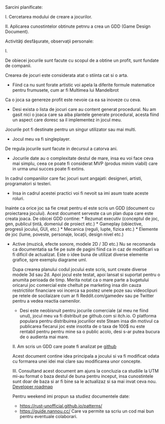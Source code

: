 Sarcini planificate:

I. Cercetarea modului de creare a jocurilor.

II. Aplicarea cunostintelor obtinute petnru a crea un GDD (Game Design Document).

Activităţi desfăşurate, observaţii personale:

I.

De obiecei jocurile sunt facute cu scopul de a obtine un profit, sunt fundate
de companii.

Crearea de jocuri este considerata atat o stiinta cat si o arta.
- Fiind ca nu sunt forate artistic voi apela la diferite formule matematice
pentru frumusete, cum ar fi Multimea lui Mandelbrot

Ca o joca sa genereze profit este nevoie ca ea sa inoveze cu ceva.
- Desi exista o lista de jocuri care au content generat procedural. Nu am gasit
nici o joaca care sa aiba plantele generate procedural, acesta fiind un
aspect care doresc sa il implementez in jocul meu.

Jocurile pot fi destinate pentru un singur utilizator sau mai multi.
- Jocul meu va fi singleplayer.

De regula jocurile sunt facute in decursul a catorva ani.
- Jocurile date au o complexitate destul de mare, insa eu voi face ceva mai
simplu, ceea ce poate fi considerat MVP (produs minim viabil) care in
urma unui succes poate fi extins.

In cadrul companiilor care fac jocuri sunt angajati: designeri, artisti,
   programatori si testeri.
   - Insa in cadrul acestei practici voi fi nevoit sa imi asum toate aceste roluri.

   Inainte ca orice joc sa fie creat pentru el este scris un GDD (document cu
           proiectarea jocului). Acest document serveste ca un plan dupa care este
   creata joaca. De obicei GDD contine:
    * Rezumat executiv (conceptul de joc, gen, publicul țintă, domeniul de proiect etc.)
    * Gameplay (obiective, progresii jocului, GUI, etc.)
    * Mecanica (reguli, lupte, fizica etc.)
    * Elemente de joc (lume, poveste, personaje, locații, design nivel etc.)
* Active (muzică, efecte sonore, modele 2D / 3D etc.)
    Nu se recomanda ca documentatia sa fie pe sute de pagini fiind ca in caz de
    modificari va fi dificil de actualizat. Este o idee buna de utilizat
    diverse elemente grafice, spre exemplu diagrame uml.

    Dupa crearea planului codul jocului este scris, sunt create diverse modele
    3d sau 2d. Apoi jocul este testat, apoi lansat si suportat pentru o anumita
    perioada de timp. Merita notat ca o mare parte a bugetului oricarui joc
    comercial este cheltuit pe marketing insa din cauza restrictiilor
    financiare voi incerca sa postez unele poze sau videoclipuri pe retele de
    socilaizare cum ar fi Reddit.com/gamedev sau pe Twitter pentru a vedea
    reactia oamenilor.

    - Desi este neobisnuit pentru jocurile comerciale (al meu ne fiind unul),
    jocul meu va fi distribuit pe github.com si itch.io. O platforma populara
    pentru distribuirea jocurilior este Steam insa din motivul ca publicarea
    fiecarui joc este insotita de o taxa de 100$ nu este rentabil pentru
    pentru mine sa o public acolo, desi s-ar putea bucura de o audienta mai
    mare.

    II.
    Am scris un GDD care poate fi analizat pe [github](https://github.com/CatalinPlesu/Eden/blob/master/markdown/gdd.md)

    Acest document contine idea principala a jocului si va fi modificat odata
    cu formarea unei idei mai clare sau modificarea unor concepte.

    III.
    Consultand acest document am ajuns la concluzia ca studiile la UTM mi-au
    format o baza destul de buna pentru inceput, insa cunostintele sunt doar de
    baza si ar fi bine sa le actualizaz si sa mai invat ceva nou.
    [Developer roadmap](https://github.com/utilForever/game-developer-roadmap)

    Pentru weekend imi propun sa studiez documentele date:
    - https://rust-unofficial.github.io/patterns/
    - https://guide.nannou.cc/
    Care va permite sa scriu un cod mai bun pentru eventuale colaborari.

